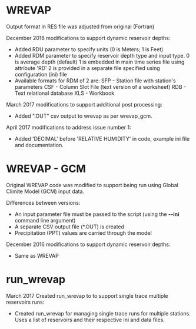 # WREVAP

Output format in RES file was adjusted from original (Fortran)

December 2016 modifications to support dynamic reservoir depths:
+ Added RDU parameter to specify units (0 is Meters; 1 is Feet)
+ Added RDM parameter to specify reservoir depth type and input type.
  0 is average depth (default)
  1 is embedded in main time series file using attribute 'RD'
  2 is provided in a separate file specified using configuration (ini) file
+ Available formats for RDM of 2 are:
  SFP - Station file with station's parameters
  CSF - Column Slot File (text version of a worksheet)
  RDB - Text relational database
  XLS - Workbook

March 2017 modifications to support additional post processing:
+ Added ".OUT" csv output to wrevap as per wrevap_gcm.

April 2017 modifications to address issue number 1:
+ Added 'DECIMAL' before 'RELATIVE HUMIDITY' in code, example ini file and documentation.

# WREVAP - GCM

Original WREVAP code was modified to support being run using Global Climite Model (GCM) input data.

Differences between versions:
+ An input parameter file must be passed to the script (using the **--ini** command line argument)
+ A separate CSV output file (*.OUT) is created
+ Precipitation (PPT) values are carried through the model

December 2016 modifications to support dynamic reservoir depths:
+ Same as WREVAP

# run_wrevap

March 2017 Created run_wrevap to to support single trace multiple reservoirs runs:
+ Created run_wrevap for managing single trace runs for multiple stations.
  Uses a list of reservoirs and their respective ini and data files.

